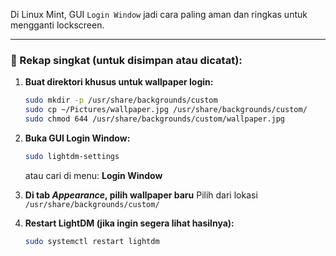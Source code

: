 Di Linux Mint, GUI `Login Window` jadi cara paling aman dan ringkas untuk mengganti lockscreen.

---

### 📌 Rekap singkat (untuk disimpan atau dicatat):

1. **Buat direktori khusus untuk wallpaper login:**

   ```bash
   sudo mkdir -p /usr/share/backgrounds/custom
   sudo cp ~/Pictures/wallpaper.jpg /usr/share/backgrounds/custom/
   sudo chmod 644 /usr/share/backgrounds/custom/wallpaper.jpg
   ```

2. **Buka GUI Login Window:**

   ```bash
   sudo lightdm-settings
   ```

   atau cari di menu: **Login Window**

3. **Di tab *Appearance*, pilih wallpaper baru**
   Pilih dari lokasi `/usr/share/backgrounds/custom/`

4. **Restart LightDM (jika ingin segera lihat hasilnya):**

   ```bash
   sudo systemctl restart lightdm
   ```
